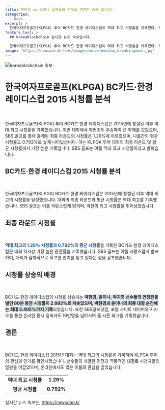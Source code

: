 ```yaml
---
title: 박현경 vs 윤이나 골퍼들의 역대급 연장전 승부 호기심!
categories:
  - News
excerpt: >
  한국여자프로골프(KLPGA) 투어 BC카드·한경 레이디스컵이 역대 최고 시청률을 기록했다. 박현경이 윤이나, 박지영을 이기고 정상에 올랐는데, SBS골프 중계로 최종 라운드 시청률은 1.29%에 이르렀고, 평균 시청률도 0.792%로 최고를 기록했다. 이는 2015년 대회 창설 이후 최고 기록이며, 온라인 동시 접속자도 10만명을 넘어선 새로운 최고를 기록했다.
feature_text: >
  ## koreablockchain 실시간 뉴스 속보입니다.

  한국여자프로골프(KLPGA) 투어 BC카드·한경 레이디스컵이 역대 최고 시청률을 기록했다. 박현경이 윤이나, 박지영을 이기고 정상에 올랐는데, SBS골프 중계로 최종 라운드 시청률은 1.29%에 이르렀고, 평균 시청률도 0.792%로 최고를 기록했다. 이는 2015년 대회 창설 이후 최고 기록이며, 온라인 동시 접속자도 10만명을 넘어선 새로운 최고를 기록했다.
image: 'https://newsdao.kr/res/images/meta/newsdao_breakingnews.jpg'
---
```


<p><img src="https://newsdao.kr/res/images/meta/newsdao_breakingnews.jpg" alt="koreablockchain 속보" /></p>

<h1>한국여자프로골프(KLPGA) BC카드·한경 레이디스컵 2015 시청률 분석</h1>

<p data-ke-size="size16">&nbsp;</p>

<p>한국여자프로골프(KLPGA) 투어 BC카드·한경 레이디스컵은 2015년에 창설된 이후 역대 최고 시청률을 기록했습니다. 이번 대회에서 박현경이 우승하여 큰 화제를 모았으며, SBS 골프를 통해 중계된 최종 라운드의 시청률은 1.29%에 이르렀으며, 나흘간의 평균 시청률도 0.792%로 높게 나타났습니다. 이는 KLPGA 투어 대회의 최종 라운드 및 평균 시청률에서 가장 높은 기록입니다. SBS 골프는 이를 역대 최고 시청률이라고 밝혔습니다.</p>

<h2 data-ke-size="size26">BC카드·한경 레이디스컵 2015 시청률 분석</h2>

<p data-ke-size="size16">&nbsp;</p>

<p>한국여자프로골프(KLPGA) BC카드·한경 레이디스컵은 2015년에 창설된 이후 역대 최고의 시청률을 달성했습니다. 대회의 최종 라운드와 평균 시청률은 역대 최고를 기록했습니다. SBS 골프는 이를 자랑스럽게 밝히며, 이전의 최고 시청률을 뛰어넘었습니다.</p>

<h2 data-ke-size="size26">최종 라운드 시청률</h2>

<p data-ke-size="size16">&nbsp;</p>

<p><b><span style="color: #1a5490;">역대 최고의 1.29% 시청률과 0.792%의 평균 시청률</span></b>을 기록한 BC카드·한경 레이디스컵은 대회 역사상 가장 높은 관전률을 기록했습니다. SBS 골프는 이를 자랑스럽게 발표하며, 대회가 점차적으로 확고한 인기를 얻고 있다는 점을 강조했습니다.</p>

<h2 data-ke-size="size26">시청률 상승의 배경</h2>

<p data-ke-size="size16">&nbsp;</p>

<p>BC카드·한경 레이디스컵의 시청률 상승에는 <b><span style="background-color: #21538527;">박현경, 윤이나, 박지영 선수들의 연장전을 벌인 80분 동안 시청률이 2.683%로 치솟았으며, 박현경과 윤이나의 최종 대결 순간에는 최대 3.405%까지 기록</span></b>되었습니다. 또한 SBS골프닷컴, 포털 사이트 네이버와 카카오를 통한 온라인 동시 접속자도 10만명을 넘어서며 올 시즌 최고를 기록했습니다.</p>

<h2 data-ke-size="size26">결론</h2>

<p data-ke-size="size16">&nbsp;</p>

<p>BC카드·한경 레이디스컵 2015년 대회는 역대 최고의 시청률을 기록하며 KLPGA 투어의 관심과 인기를 확인시켰습니다. 선수들의 치열한 경쟁과 역동적인 대결로 시청자들의 열광을 이끌었으며, 온라인에서도 많은 이들의 관심을 끌었습니다.</p>

<table>
    <tr>
        <td style="text-align: center; height: 17px;"><b>역대 최고 시청률</b></td>
        <td style="text-align: center; height: 17px;"><b>1.29%</b></td>
    </tr>
    <tr>
        <td style="text-align: center; height: 17px;"><b>평균 시청률</b></td>
        <td style="text-align: center; height: 17px;"><b>0.792%</b></td>
    </tr>
</table>

<p data-ke-size="size16"></p>
실시간 뉴스 속보는, <a href="https://newsdao.kr" rel="dofollow">https://newsdao.kr</a>


